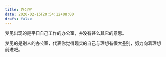 ```yaml
---
title: 办公室
date: 2020-02-15T20:54:12+08:00
draft: false
---
```


梦见出现的是平日自己工作的办公室，并没有甚么其它的意思。


梦见的是别人的办公室，代表你觉得现实的自己与理想有很大差别，努力向着理想前进吧。
